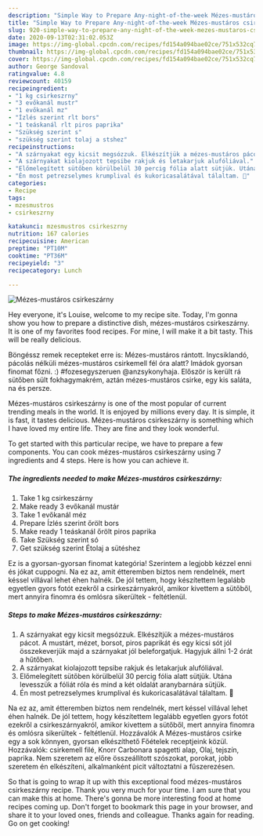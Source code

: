 ```yaml
---
description: "Simple Way to Prepare Any-night-of-the-week Mézes-mustáros csirkeszárny"
title: "Simple Way to Prepare Any-night-of-the-week Mézes-mustáros csirkeszárny"
slug: 920-simple-way-to-prepare-any-night-of-the-week-mezes-mustaros-csirkeszarny
date: 2020-09-13T02:31:02.053Z
image: https://img-global.cpcdn.com/recipes/fd154a094bae02ce/751x532cq70/mezes-mustaros-csirkeszarny-recept-foto.jpg
thumbnail: https://img-global.cpcdn.com/recipes/fd154a094bae02ce/751x532cq70/mezes-mustaros-csirkeszarny-recept-foto.jpg
cover: https://img-global.cpcdn.com/recipes/fd154a094bae02ce/751x532cq70/mezes-mustaros-csirkeszarny-recept-foto.jpg
author: George Sandoval
ratingvalue: 4.8
reviewcount: 40159
recipeingredient:
- "1 kg csirkeszrny"
- "3 evőkanál mustr"
- "1 evőkanál mz"
- "Ízlés szerint rlt bors"
- "1 teáskanál rlt piros paprika"
- "Szükség szerint s"
- "szükség szerint tolaj a stshez"
recipeinstructions:
- "A szárnyakat egy kicsit megsózzuk. Elkészítjük a mézes-mustáros pácot. A mustárt, mézet, borsot, piros paprikát és egy kicsi sót jól összekeverjük majd a szárnyakat jól beleforgatjuk. Hagyjuk állni 1-2 órát a hűtőben."
- "A szárnyakat kiolajozott tepsibe rakjuk és letakarjuk alufóliával."
- "Előmelegített sütőben körülbelül 30 percig fólia alatt sütjük. Utána levesszük a fóliát róla és mind a két oldalát aranybarnára sütjük."
- "Én most petrezselymes krumplival és kukoricasalátával tálaltam. 🙂"
categories:
- Recipe
tags:
- mzesmustros
- csirkeszrny

katakunci: mzesmustros csirkeszrny 
nutrition: 167 calories
recipecuisine: American
preptime: "PT10M"
cooktime: "PT36M"
recipeyield: "3"
recipecategory: Lunch

---
```



![Mézes-mustáros csirkeszárny](https://img-global.cpcdn.com/recipes/fd154a094bae02ce/751x532cq70/mezes-mustaros-csirkeszarny-recept-foto.jpg)

Hey everyone, it's Louise, welcome to my recipe site. Today, I'm gonna show you how to prepare a distinctive dish, mézes-mustáros csirkeszárny. It is one of my favorites food recipes. For mine, I will make it a bit tasty. This will be really delicious.

Böngéssz remek recepteket erre is: Mézes-mustáros rántott. Inycsiklandó, pácolás nélküli mézes-mustáros csirkemell fél óra alatt? Imádok gyorsan finomat főzni. :) #fozesegyszeruen @anzsykonyhaja. Először is került rá sütőben sült fokhagymakrém, aztán mézes-mustáros csirke, egy kis saláta, na és persze.

Mézes-mustáros csirkeszárny is one of the most popular of current trending meals in the world. It is enjoyed by millions every day. It is simple, it is fast, it tastes delicious. Mézes-mustáros csirkeszárny is something which I have loved my entire life. They are fine and they look wonderful.


To get started with this particular recipe, we have to prepare a few components. You can cook mézes-mustáros csirkeszárny using 7 ingredients and 4 steps. Here is how you can achieve it.

<!--inarticleads1-->

##### The ingredients needed to make Mézes-mustáros csirkeszárny:

1. Take 1 kg csirkeszárny
1. Make ready 3 evőkanál mustár
1. Take 1 evőkanál méz
1. Prepare Ízlés szerint őrölt bors
1. Make ready 1 teáskanál őrölt piros paprika
1. Take Szükség szerint só
1. Get szükség szerint Étolaj a sütéshez


Ez is a gyorsan-gyorsan finomat kategória! Szerintem a legjobb kézzel enni és jókat cuppogni. Na ez az, amit étteremben biztos nem rendelnék, mert késsel villával lehet éhen halnék. De jól tettem, hogy készítettem legalább egyetlen gyors fotót ezekről a csirkeszárnyakról, amikor kivettem a sütőből, mert annyira finomra és omlósra sikerültek - feltétlenül. 

<!--inarticleads2-->

##### Steps to make Mézes-mustáros csirkeszárny:

1. A szárnyakat egy kicsit megsózzuk. Elkészítjük a mézes-mustáros pácot. A mustárt, mézet, borsot, piros paprikát és egy kicsi sót jól összekeverjük majd a szárnyakat jól beleforgatjuk. Hagyjuk állni 1-2 órát a hűtőben.
1. A szárnyakat kiolajozott tepsibe rakjuk és letakarjuk alufóliával.
1. Előmelegített sütőben körülbelül 30 percig fólia alatt sütjük. Utána levesszük a fóliát róla és mind a két oldalát aranybarnára sütjük.
1. Én most petrezselymes krumplival és kukoricasalátával tálaltam. 🙂


Na ez az, amit étteremben biztos nem rendelnék, mert késsel villával lehet éhen halnék. De jól tettem, hogy készítettem legalább egyetlen gyors fotót ezekről a csirkeszárnyakról, amikor kivettem a sütőből, mert annyira finomra és omlósra sikerültek - feltétlenül. Hozzávalók A Mézes-mustáros csirke egy a sok könnyen, gyorsan elkészíthető Főételek receptjeink közül. Hozzávalók: csirkemell filé, Knorr Carbonara spagetti alap, Olaj, tejszín, paprika. Nem szeretem az előre összeállított szószokat, porokat, jobb szeretem én elkészíteni, alkalmanként picit változtatni a fűszerezésen. 

So that is going to wrap it up with this exceptional food mézes-mustáros csirkeszárny recipe. Thank you very much for your time. I am sure that you can make this at home. There's gonna be more interesting food at home recipes coming up. Don't forget to bookmark this page in your browser, and share it to your loved ones, friends and colleague. Thanks again for reading. Go on get cooking!

